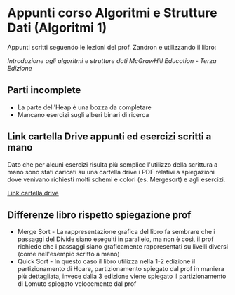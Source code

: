 # Appunti corso Algoritmi e Strutture Dati (Algoritmi 1)

Appunti scritti seguendo le lezioni del prof. Zandron e utilizzando il libro:

*Introduzione agli algoritmi e strutture dati McGrawHill Education - Terza Edizione*

## Parti incomplete

- La parte dell'Heap è una bozza da completare
- Mancano esercizi sugli alberi binari di ricerca

## Link cartella Drive appunti ed esercizi scritti a mano

Dato che per alcuni esercizi risulta più semplice l'utilizzo della scrittura a mano sono stati
caricati su una cartella drive i PDF relativi a spiegazioni dove venivano richiesti molti schemi e colori
(es. Mergesort) e agli esercizi.

[Link cartella drive](https://drive.google.com/drive/folders/1TZRqhmBgASV2y6Vv8Jhuhiq-pgPJ-Aup?usp=sharing)

## Differenze libro rispetto spiegazione prof

- Merge Sort - La rappresentazione grafica del libro fa sembrare che i passaggi del Divide
siano eseguiti in parallelo, ma non è così, il prof richiede che i passaggi siano graficamente rappresentati
su livelli diversi (come nell'esempio scritto a mano)
- Quick Sort - In questo caso il libro utilizza nella 1-2 edizione il partizionamento di Hoare, 
partizionamento spiegato dal prof in maniera più dettagliata, invece dalla 3 edizione viene spiegato il partizionamento di Lomuto spiegato velocemente dal prof
